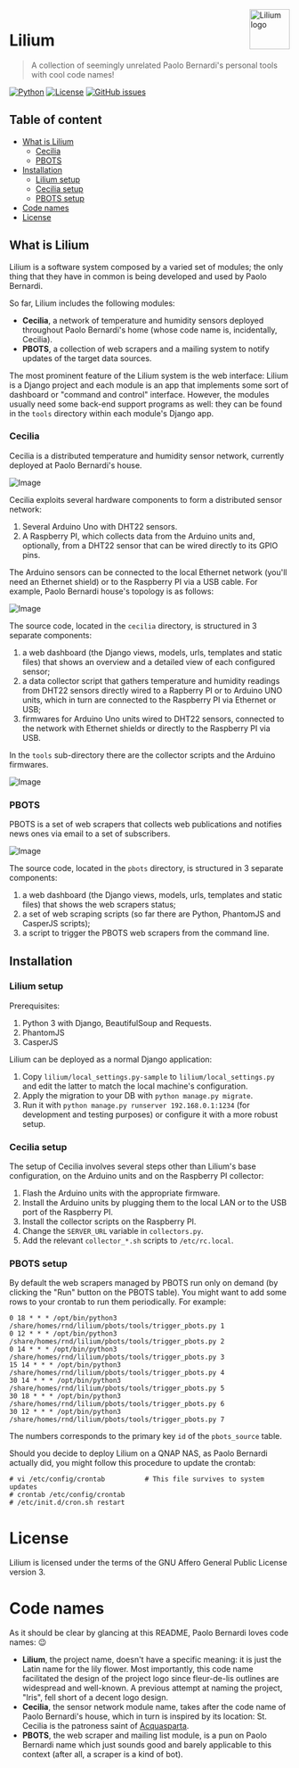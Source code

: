 <a href="https://www.bernardi.cloud/">
    <img src=".readme-files/lilium-logo-72.png" alt="Lilium logo" title="Lilium" align="right" height="72" />
</a>

# Lilium
> A collection of seemingly unrelated Paolo Bernardi's personal tools with cool code names!

[![Python](https://img.shields.io/badge/python-v3.6+-blue.svg)](https://www.python.org)
[![License](https://img.shields.io/github/license/bernarpa/lilium.svg)](https://opensource.org/licenses/AGPL-3.0)
[![GitHub issues](https://img.shields.io/github/issues/bernarpa/lilium.svg)](https://github.com/bernarpa/lilium/issues)

## Table of content

- [What is Lilium](#what-is-lilium)
    - [Cecilia](#cecilia)
    - [PBOTS](#pbots)
- [Installation](#installation)
    - [Lilium setup](#lilium-setup)
    - [Cecilia setup](#cecilia-setup)
    - [PBOTS setup](#PBOTS-setup)
- [Code names](#code-names)
- [License](#license)

## What is Lilium

Lilium is a software system composed by a varied set of modules; the only thing that they have in common is being developed and used by Paolo Bernardi.

So far, Lilium includes the following modules:
  * **Cecilia**, a network of temperature and humidity sensors deployed throughout Paolo Bernardi's home (whose code name is, incidentally, Cecilia).
  * **PBOTS**, a collection of web scrapers and a mailing system to notify updates of the target data sources.

The most prominent feature of the Lilium system is the web interface: Lilium is a Django project and each module is an app that implements some sort of dashboard or "command and control" interface.  However, the modules usually need some back-end support programs as well: they can be found in the `tools` directory within each module's Django app.

### Cecilia

Cecilia is a distributed temperature and humidity sensor network, currently deployed at Paolo Bernardi's house.

![Image](.readme-files/cecilia_dashboard.png)

Cecilia exploits several hardware components to form a distributed sensor network:
  1. Several Arduino Uno with DHT22 sensors.
  2. A Raspberry PI, which collects data from the Arduino units and, optionally, from a DHT22 sensor that can be wired directly to its GPIO pins.

The Arduino sensors can be connected to the local Ethernet network (you'll need an Ethernet shield) or to the Raspberry PI via a USB cable. For example, Paolo Bernardi house's topology is as follows:

![Image](.readme-files/cecilia-sensor-network.png)

The source code, located in the `cecilia` directory, is structured in 3 separate components:
  1. a web dashboard (the Django views, models, urls, templates and static files) that shows an overview and a detailed view of each configured sensor;
  2. a data collector script that gathers temperature and humidity readings from DHT22 sensors directly wired to a Rapberry PI or to Arduino UNO units, which in turn are connected to the Raspberry PI via Ethernet or USB;
  3. firmwares for Arduino Uno units wired to DHT22 sensors, connected to the network with Ethernet shields or directly to the Raspberry PI via USB.

In the `tools` sub-directory there are the collector scripts and the Arduino firmwares.

![Image](.readme-files/cecilia_details.png)

### PBOTS

PBOTS is a set of web scrapers that collects web publications and notifies news ones via email to a set of subscribers.

![Image](.readme-files/pbots.png)

The source code, located in the `pbots` directory, is structured in 3 separate components:
  1. a web dashboard (the Django views, models, urls, templates and static files) that shows the web scrapers status;
  2. a set of web scraping scripts (so far there are Python, PhantomJS and CasperJS scripts);
  3. a script to trigger the PBOTS web scrapers from the command line.

## Installation

### Lilium setup

Prerequisites:
  1. Python 3 with Django, BeautifulSoup and Requests.
  2. PhantomJS
  3. CasperJS

Lilium can be deployed as a normal Django application:
  1. Copy `lilium/local_settings.py-sample` to `lilium/local_settings.py` and edit the latter to match the local machine's configuration.
  2. Apply the migration to your DB with `python manage.py migrate`.
  3. Run it with `python manage.py runserver 192.168.0.1:1234` (for development and testing purposes) or configure it with a more robust setup.

### Cecilia setup

The setup of Cecilia involves several steps other than Lilium's base configuration, on the Arduino units and on the Raspberry PI collector:
  1. Flash the Arduino units with the appropriate firmware.
  2. Install the Arduino units by plugging them to the local LAN or to the USB port of the Raspberry PI.
  3. Install the collector scripts on the Raspberry PI.
  4. Change the `SERVER_URL` variable in `collectors.py`.
  5. Add the relevant `collector_*.sh` scripts to `/etc/rc.local`.

### PBOTS setup

By default the web scrapers managed by PBOTS run only on demand (by clicking the "Run" button on the PBOTS table). You might want to add some rows to your crontab to run them periodically. For example:

```
0 18 * * * /opt/bin/python3 /share/homes/rnd/lilium/pbots/tools/trigger_pbots.py 1
0 12 * * * /opt/bin/python3 /share/homes/rnd/lilium/pbots/tools/trigger_pbots.py 2
0 14 * * * /opt/bin/python3 /share/homes/rnd/lilium/pbots/tools/trigger_pbots.py 3
15 14 * * * /opt/bin/python3 /share/homes/rnd/lilium/pbots/tools/trigger_pbots.py 4
30 14 * * * /opt/bin/python3 /share/homes/rnd/lilium/pbots/tools/trigger_pbots.py 5
30 18 * * * /opt/bin/python3 /share/homes/rnd/lilium/pbots/tools/trigger_pbots.py 6
30 12 * * * /opt/bin/python3 /share/homes/rnd/lilium/pbots/tools/trigger_pbots.py 7
```

The numbers corresponds to the primary key `id` of the `pbots_source` table.

Should you decide to deploy Lilium on a QNAP NAS, as Paolo Bernardi actually did, you might follow this procedure to update the crontab:

```
# vi /etc/config/crontab          # This file survives to system updates
# crontab /etc/config/crontab
# /etc/init.d/cron.sh restart
```

# License

Lilium is licensed under the terms of the GNU Affero General Public License version 3.

# Code names

As it should be clear by glancing at this README, Paolo Bernardi loves code names: :wink:
  * **Lilium**, the project name, doesn't have a specific meaning: it is just the Latin name for the lily flower. Most importantly, this code name facilitated the design of the project logo since fleur-de-lis outlines are widespread and well-known. A previous attempt at naming the project, "Iris", fell short of a decent logo design.
  * **Cecilia**, the sensor network module name, takes after the code name of Paolo Bernardi's house, which in turn is inspired by its location: St. Cecilia is the patroness saint of [Acquasparta](https://en.wikipedia.org/wiki/Acquasparta).
  * **PBOTS**, the web scraper and mailing list module, is a pun on Paolo Bernardi name which just sounds good and barely applicable to this context (after all, a scraper is a kind of bot).
